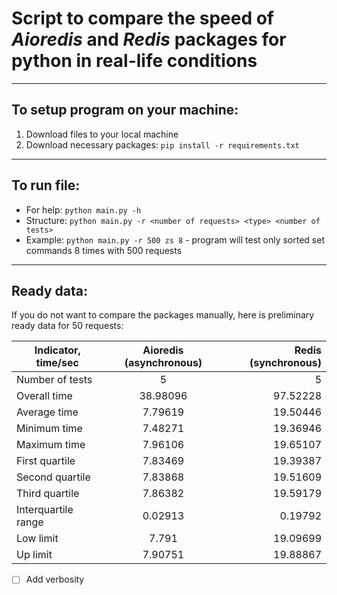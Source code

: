 # Script to compare the speed of **_Aioredis_** and **_Redis_** packages for python in real-life conditions

---

## To setup program on your machine:

1. Download files to your local machine
2. Download necessary packages: `pip install -r requirements.txt`

---

## To run file:

- For help: `python main.py -h`
- Structure: `python main.py -r <number of requests> <type> <number of tests>`
- Example: `python main.py -r 500 zs 8` - program will test only sorted set commands 8 times with 500 requests

---

## Ready data:

If you do not want to compare the packages manually, here is preliminary ready data for 50 requests:

| Indicator, time/sec | Aioredis (asynchronous) | Redis (synchronous) |
| ------------------- | :---------------------: | ------------------: |
| Number of tests     |            5            |                   5 |
| Overall time        |        38.98096         |            97.52228 |
| Average time        |         7.79619         |            19.50446 |
| Minimum time        |         7.48271         |            19.36946 |
| Maximum time        |         7.96106         |            19.65107 |
| First quartile      |         7.83469         |            19.39387 |
| Second quartile     |         7.83868         |            19.51609 |
| Third quartile      |         7.86382         |            19.59179 |
| Interquartile range |         0.02913         |             0.19792 |
| Low limit           |          7.791          |            19.09699 |
| Up limit            |         7.90751         |            19.88867 |




- [ ] Add verbosity
